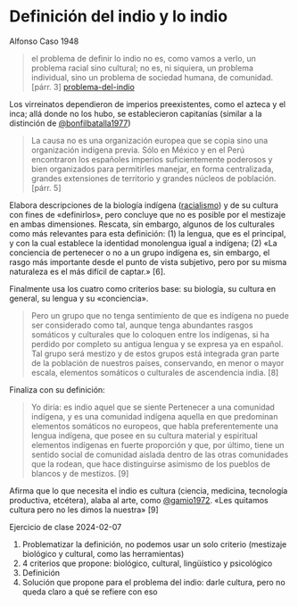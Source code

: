 # Definición del indio y lo indio

Alfonso Caso 1948

 >
 > el problema de definir lo indio no es, como vamos a verlo, un problema racial sino cultural; no es, ni siquiera, un problema individual, sino un problema de sociedad humana, de comunidad. [párr. 3] [problema-del-indio](problema-del-indio.md)

Los virreinatos dependieron de imperios preexistentes, como el azteca y el inca; allá donde no los hubo, se establecieron capitanías (similar a la distinción de [@bonfilbatalla1977](@bonfilbatalla1977.md))

 >
 > La causa no es una organización europea que se copia sino una organización indígena previa. Sólo en México y en el Perú encontraron los españoles imperios suficientemente poderosos y bien organizados para permitirles manejar, en forma centralizada, grandes extensiones de territorio y grandes núcleos de población. [párr. 5]

Elabora descripciones de la biología indígena ([racialismo](racialismo.md)) y de su cultura con fines de «definirlos», pero concluye que no es posible por el mestizaje en ambas dimensiones. Rescata, sin embargo, algunos de los culturales como más relevantes para esta definición: (1) la lengua, que es el principal, y con la cual establece la identidad monolengua igual a indígena; (2) «La conciencia de pertenecer o no a un grupo indígena es, sin embargo, el rasgo más importante desde el punto de vista subjetivo, pero por su misma naturaleza es el más difícil de captar.» [6].

Finalmente usa los cuatro como criterios base: su biología, su cultura en general, su lengua y su «conciencia».

 >
 > Pero un grupo que no tenga sentimiento de que es indígena no puede ser considerado como tal, aunque tenga abundantes rasgos somáticos y culturales que lo coloquen entre los indígenas, si ha perdido por completo su antigua lengua y se expresa ya en español. Tal grupo será mestizo y de estos grupos está integrada gran parte de la población de nuestros países, conservando, en menor o mayor escala, elementos somáticos o culturales de ascendencia india. [8]

Finaliza con su definición:

 >
 > Yo diría: es indio aquel que se siente Pertenecer a una comunidad indígena, y es una comunidad indígena aquella en que predominan elementos somáticos no europeos, que habla preferentemente una lengua indígena, que posee en su cultura material y espiritual elementos indígenas en fuerte proporción y que, por último, tiene un sentido social de comunidad aislada dentro de las otras comunidades que la rodean, que hace distinguirse asimismo de los pueblos de blancos y de mestizos. [9]

Afirma que lo que necesita el indio es cultura (ciencia, medicina, tecnología productiva, etcétera), alaba al arte, como [@gamio1972](@gamio1972.md). «Les quitamos cultura pero no les dimos la nuestra» [9]

Ejercicio de clase 2024-02-07

1. Problematizar la definición, no podemos usar un solo criterio (mestizaje biológico y cultural, como las herramientas)
1. 4 criterios que propone: biológico, cultural, lingüístico y psicológico
1. Definición
1. Solución que propone para el problema del indio: darle cultura, pero no queda claro a qué se refiere con eso

